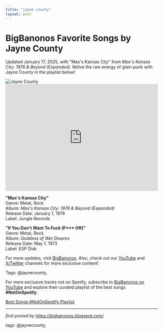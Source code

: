 ```yaml
---
title: "jayne county"
layout: post
---
```

<!-- Title of the Post -->
<h1 >BigBanonos Favorite Songs by Jayne County</h1> <!-- Introductory Text -->
<p >Updated January 17, 2025, with "Max's Kansas City" from <em>Max's Kansas City: 1976 & Beyond (Expanded)</em>. Relive the raw energy of glam punk with Jayne County in the playlist below!</p> <!-- Featured Image -->
<div > <img src="https://i.scdn.co/image/ab67616d00001e024a4321073537e988beb786f4" alt="Jayne County" />
</div> <!-- Spotify Embed -->
<div > <iframe src="https://open.spotify.com/embed/playlist/3QPC8MGYMx2SCTMrBwKKuO?utm_source=generator" width="100%" height="352" frameborder="0" allowfullscreen="" allow="autoplay; clipboard-write; encrypted-media; fullscreen; picture-in-picture" loading="lazy"></iframe>
</div> <!-- Song Information -->
<div > <p><strong>"Max's Kansas City"</strong><br> Genre: Metal, Rock<br> Album: <em>Max's Kansas City: 1976 & Beyond (Expanded)</em><br> Release Date: January 1, 1976<br> Label: Jungle Records</p> <p><strong>"If You Don't Want To Fuck (F*** Off)"</strong><br> Genre: Metal, Rock<br> Album: <em>Goddess of Wet Dreams</em><br> Release Date: May 1, 1973<br> Label: ESP Disk</p>
</div> <!-- Footer Links -->
<div > <p>For more updates, visit <a href="https://bigbanonos.blogspot.com/" target="_blank">BigBanonos</a>. Also, check out our <a href="https://www.youtube.com/@BigBanonos" target="_blank">YouTube</a> and <a href="https://x.com/bigbanonos" target="_blank">X/Twitter</a> channels for more exclusive content!</p>
</div> <!-- Tags -->
<p >Tags: @jaynecounty,</p>


<!--Subscribe and Playlist Links-->
<div>
    <p>For more exclusive tracks not on Spotify, subscribe to <a href="https://www.youtube.com/@BigBanonos" target="_blank">BigBanonos on YouTube</a> and explore their curated playlist of the best songs <strong>#NotOnSpotify</strong>.</p>
    <p><a href="https://www.youtube.com/playlist?list=PLtuNtuTatqI0kFahUCbtbfenC_ET5O_tr" target="_blank">Best Songs #NotOnSpotify Playlist<br /></a></p></div>

<hr />

<p><em>first posted by</em> <a href="https://bigbanonos.blogspot.com/" rel="noopener" target="_new">https://bigbanonos.blogspot.com/</a></p>

<p>tags: @jaynecounty,</p>
